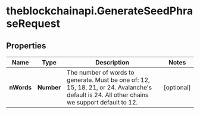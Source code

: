 # theblockchainapi.GenerateSeedPhraseRequest

## Properties

Name | Type | Description | Notes
------------ | ------------- | ------------- | -------------
**nWords** | **Number** | The number of words to generate. Must be one of: 12, 15, 18, 21, or 24. Avalanche&#39;s default is 24. All other chains we support default to 12.  | [optional] 


